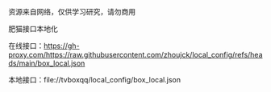 资源来自网络，仅供学习研究，请勿商用

肥猫接口本地化

在线接口：https://gh-proxy.com/https://raw.githubusercontent.com/zhoujck/local_config/refs/heads/main/box_local.json

本地接口：file://tvboxqq/local_config/box_local.json
